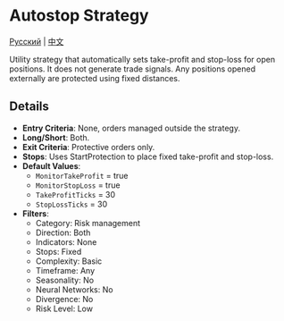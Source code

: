 # Autostop Strategy
[Русский](README_ru.md) | [中文](README_cn.md)

Utility strategy that automatically sets take-profit and stop-loss for open positions.
It does not generate trade signals. Any positions opened externally are protected using fixed distances.

## Details

- **Entry Criteria**: None, orders managed outside the strategy.
- **Long/Short**: Both.
- **Exit Criteria**: Protective orders only.
- **Stops**: Uses StartProtection to place fixed take-profit and stop-loss.
- **Default Values**:
  - `MonitorTakeProfit` = true
  - `MonitorStopLoss` = true
  - `TakeProfitTicks` = 30
  - `StopLossTicks` = 30
- **Filters**:
  - Category: Risk management
  - Direction: Both
  - Indicators: None
  - Stops: Fixed
  - Complexity: Basic
  - Timeframe: Any
  - Seasonality: No
  - Neural Networks: No
  - Divergence: No
  - Risk Level: Low

